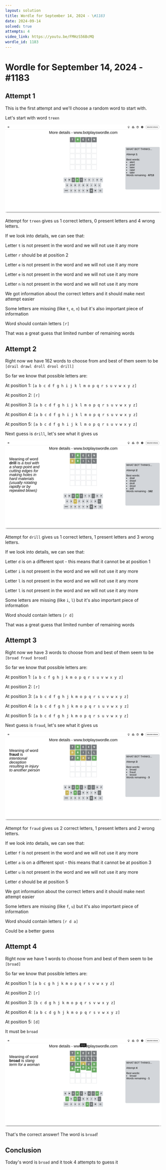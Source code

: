 ```yaml
---
layout: solution
title: Wordle for September 14, 2024 - \#1183
date: 2024-09-14
solved: true
attempts: 4
video_link: https://youtu.be/FMHzS56BcMQ
wordle_id: 1183
---
```


# Wordle for September 14, 2024 - \#1183

## Attempt 1

This is the first attempt and we'll choose a random word to start with.

Let's start with word `treen`

![Attempt 1](2024-09-14/attempt-1.png)

Attempt for `treen` gives us 1 correct letters, 0 present letters and 4 wrong letters.

If we look into details, we can see that:

Letter `t` is not present in the word and we will not use it any more

Letter `r` should be at position 2

Letter `e` is not present in the word and we will not use it any more

Letter `e` is not present in the word and we will not use it any more

Letter `n` is not present in the word and we will not use it any more

We got information about the correct letters and it should make next attempt easier

Some letters are missing (like `t`, `e`, `n`) but it's also important piece of information

Word should contain letters `[r]`

That was a great guess that limited number of remaining words



## Attempt 2

Right now we have 162 words to choose from and best of them seem to be `[drail drawl droll drool drill]`

So far we know that possible letters are:

At position 1: `[a b c d f g h i j k l m o p q r s u v w x y z]`

At position 2: `[r]`

At position 3: `[a b c d f g h i j k l m o p q r s u v w x y z]`

At position 4: `[a b c d f g h i j k l m o p q r s u v w x y z]`

At position 5: `[a b c d f g h i j k l m o p q r s u v w x y z]`

Next guess is `drill`, let's see what it gives us

![Attempt 2](2024-09-14/attempt-2.png)

Attempt for `drill` gives us 1 correct letters, 1 present letters and 3 wrong letters.

If we look into details, we can see that:

Letter `d` is on a different spot - this means that it cannot be at position 1

Letter `i` is not present in the word and we will not use it any more

Letter `l` is not present in the word and we will not use it any more

Letter `l` is not present in the word and we will not use it any more

Some letters are missing (like `i`, `l`) but it's also important piece of information

Word should contain letters `[r d]`

That was a great guess that limited number of remaining words



## Attempt 3

Right now we have 3 words to choose from and best of them seem to be `[broad fraud brood]`

So far we know that possible letters are:

At position 1: `[a b c f g h j k m o p q r s u v w x y z]`

At position 2: `[r]`

At position 3: `[a b c d f g h j k m o p q r s u v w x y z]`

At position 4: `[a b c d f g h j k m o p q r s u v w x y z]`

At position 5: `[a b c d f g h j k m o p q r s u v w x y z]`

Next guess is `fraud`, let's see what it gives us

![Attempt 3](2024-09-14/attempt-3.png)

Attempt for `fraud` gives us 2 correct letters, 1 present letters and 2 wrong letters.

If we look into details, we can see that:

Letter `f` is not present in the word and we will not use it any more

Letter `a` is on a different spot - this means that it cannot be at position 3

Letter `u` is not present in the word and we will not use it any more

Letter `d` should be at position 5

We got information about the correct letters and it should make next attempt easier

Some letters are missing (like `f`, `u`) but it's also important piece of information

Word should contain letters `[r d a]`

Could be a better guess



## Attempt 4

Right now we have 1 words to choose from and best of them seem to be `[broad]`

So far we know that possible letters are:

At position 1: `[a b c g h j k m o p q r s v w x y z]`

At position 2: `[r]`

At position 3: `[b c d g h j k m o p q r s v w x y z]`

At position 4: `[a b c d g h j k m o p q r s v w x y z]`

At position 5: `[d]`

It must be `broad`

![Attempt 4](2024-09-14/attempt-4.png)

That's the correct answer! The word is `broad`!

## Conclusion

Today's word is `broad` and it took 4 attempts to guess it

